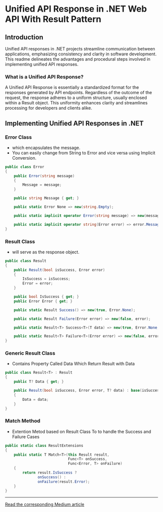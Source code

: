 # Unified API Response in .NET Web API With Result Pattern

## Introduction
Unified API responses in .NET projects streamline communication between applications, emphasizing consistency and clarity in software development. This readme delineates the advantages and procedural steps involved in implementing unified API responses.

### What is a Unified API Response?
A Unified API Response is essentially a standardized format for the responses generated by API endpoints. Regardless of the outcome of the request, the response adheres to a uniform structure, usually enclosed within a Result object. This uniformity enhances clarity and streamlines processing for developers and clients alike.

## Implementing Unified API Responses in .NET

### Error Class
- which encapsulates the message.
- You can easily change from String to Error and vice versa using Implicit Conversion.
```csharp
public class Error
{
    public Error(string message)
    {
        Message = message;
    }

    public string Message { get; }

    public static Error None => new(string.Empty);

    public static implicit operator Error(string message) => new(message);

    public static implicit operator string(Error error) => error.Message;
}
```
### Result Class
- will serve as the response object.
```csharp
public class Result
{
    public Result(bool isSuccess, Error error)
    {
        IsSuccess = isSuccess;
        Error = error;
    }

    public bool IsSuccess { get; }
    public Error Error { get; }

    public static Result Success() => new(true, Error.None);

    public static Result Failure(Error error) => new(false, error);

    public static Result<T> Success<T>(T data) => new(true, Error.None, data);

    public static Result<T> Failure<T>(Error error) => new(false, error, default);
}
```
### Generic Result Class
- Contains Property Called Data Which Return Result with Data
```csharp
public class Result<T> : Result
{
    public T? Data { get; }

    public Result(bool isSuccess, Error error, T? data) : base(isSuccess, error)
    {
        Data = data;
    }
}
```
### Match Method 
- Extention Metod based on Result Class To to handle the Success and Failure Cases 
```csharp
public static class ResultExtensions
{
    public static T Match<T>(this Result result,
                             Func<T> onSuccess,
                             Func<Error, T> onFailure)
    {
        return result.IsSuccess ?
               onSuccess() :
               onFailure(result.Error);
    }
}
```

---

[Read the corresponding Medium article](https://medium.com/@elhelw258/unified-api-response-in-net-web-api-bc4bf62c638e)

